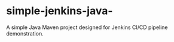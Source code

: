 # simple-jenkins-java-
A simple Java Maven project designed for Jenkins CI/CD pipeline demonstration.
